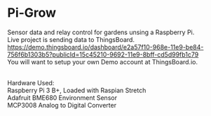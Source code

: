 # Pi-Grow
Sensor data and relay control for gardens unsing a Raspberry Pi.
<br>
Live project is sending data to ThingsBoard.<br>
https://demo.thingsboard.io/dashboard/e2a57f10-968e-11e9-be84-756f6b1303b5?publicId=15c45210-9692-11e9-8bff-cd5d99fb1c79
<br>
You will want to setup your own Demo account at ThingsBoard.io.


<br>
Hardware Used:<br>
  Raspberry Pi 3 B+, Loaded with Raspian Stretch<br>
  Adafruit BME680 Environment Sensor <br>
  MCP3008 Analog to Digital Converter <br>

  
